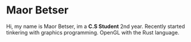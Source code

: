 # Maor Betser

Hi, my name is Maor Betser, im a **C.S Student** 2nd year.
Recently started tinkering with graphics programming.
OpenGL with the Rust language.
